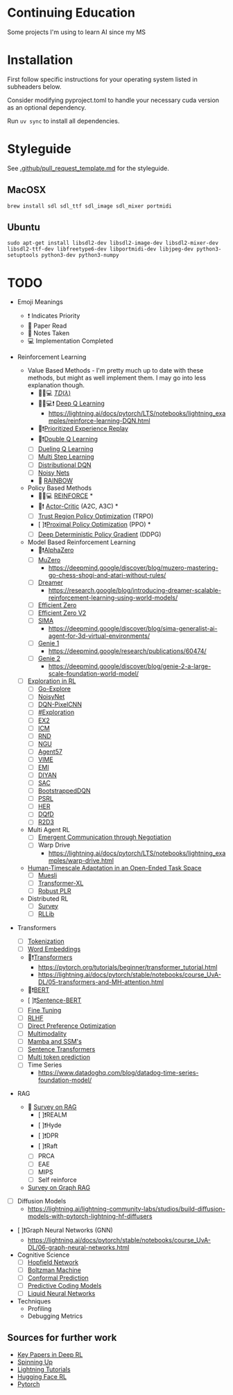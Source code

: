 # Continuing Education

Some projects I'm using to learn AI since my MS

# Installation

First follow specific instructions for your operating system listed in subheaders below.

Consider modifying pyproject.toml to handle your necessary cuda version as an optional dependency.

Run `uv sync` to install all dependencies.

# Styleguide

See [.github/pull_request_template.md](.github/pull_request_template.md) for the styleguide.

## MacOSX

`brew install sdl sdl_ttf sdl_image sdl_mixer portmidi`

## Ubuntu

`sudo apt-get install libsdl2-dev libsdl2-image-dev libsdl2-mixer-dev libsdl2-ttf-dev libfreetype6-dev libportmidi-dev libjpeg-dev python3-setuptools python3-dev python3-numpy`

# TODO

* Emoji Meanings
  * ❗ Indicates Priority
  * 📖 Paper Read
  * 📓 Notes Taken
  * 💻 Implementation Completed


* Reinforcement Learning
    * Value Based Methods - I'm pretty much up to date with these methods, but might as well implement them. I may go into less explanation though.
        * 📖📓💻 [$TD(\lambda)$](https://web.stanford.edu/class/cs234/notes/cs234-notes7.pdf)
        * 📖📓💻❗ [Deep Q Learning](https://arxiv.org/abs/1312.5602) 
          * <https://lightning.ai/docs/pytorch/LTS/notebooks/lightning_examples/reinforce-learning-DQN.html>
        * 📖❗[Prioritized Experience Replay](https://arxiv.org/abs/1511.05952)
        * 📖❗[Double Q Learning](https://arxiv.org/abs/1509.06461)
        * [ ] [Dueling Q Learning](https://arxiv.org/abs/1511.06581)
        * [ ] [Multi Step Learning](https://arxiv.org/abs/1901.02876)
        * [ ] [Distributional DQN](https://arxiv.org/abs/1707.06887)
        * [ ] [Noisy Nets](https://arxiv.org/abs/1706.10295)
        * 📖 [RAINBOW](https://arxiv.org/abs/1710.02298)
    * Policy Based Methods
        * 📖📓💻 [REINFORCE](https://arxiv.org/abs/2010.11364) *
        * 📖❗ [Actor-Critic](https://arxiv.org/pdf/1602.01783v2) (A2C, A3C) *
        * [ ] [Trust Region Policy Optimization](https://arxiv.org/pdf/1502.05477) (TRPO)
        * [ ]❗[Proximal Policy Optimization](https://arxiv.org/abs/1707.06347) (PPO) *
        * [ ] [Deep Deterministic Policy Gradient](https://arxiv.org/abs/1509.02971v6) (DDPG)
    * Model Based Reinforcement Learning
        * 📖❗[AlphaZero](https://arxiv.org/abs/1712.01815)
        * [ ] [MuZero](https://www.nature.com/articles/s41586-020-03051-4.epdf?sharing_token=kTk-xTZpQOF8Ym8nTQK6EdRgN0jAjWel9jnR3ZoTv0PMSWGj38iNIyNOw_ooNp2BvzZ4nIcedo7GEXD7UmLqb0M_V_fop31mMY9VBBLNmGbm0K9jETKkZnJ9SgJ8Rwhp3ySvLuTcUr888puIYbngQ0fiMf45ZGDAQ7fUI66-u7Y%3D)
            * <https://deepmind.google/discover/blog/muzero-mastering-go-chess-shogi-and-atari-without-rules/>
        * [ ] [Dreamer](https://arxiv.org/pdf/1912.01603)
            * <https://research.google/blog/introducing-dreamer-scalable-reinforcement-learning-using-world-models/>
        * [ ] [Efficient Zero](https://arxiv.org/abs/2111.00210)
        * [ ] [Efficient Zero V2](https://arxiv.org/abs/2403.00564)
        * [ ] [SIMA](https://arxiv.org/abs/2404.10179)
            * <https://deepmind.google/discover/blog/sima-generalist-ai-agent-for-3d-virtual-environments/>
        * [ ] [Genie 1](https://arxiv.org/abs/2402.15391)
            * <https://deepmind.google/research/publications/60474/>
        * [ ] [Genie 2](https://arxiv.org/pdf/2405.15489)
            * <https://deepmind.google/discover/blog/genie-2-a-large-scale-foundation-world-model/>
    * [ ] [Exploration in RL](https://github.com/opendilab/awesome-exploration-rl)
         * [ ] [Go-Explore](https://www.nature.com/articles/s41586-020-03157-9)
         * [ ] [NoisyNet](https://openreview.net/pdf?id=rywHCPkAW)
         * [ ] [DQN-PixelCNN](https://arxiv.org/abs/1606.01868)
         * [ ] [#Exploration](http://papers.neurips.cc/paper/6868-exploration-a-study-of-count-based-exploration-for-deep-reinforcement-learning.pdf) 
         * [ ] [EX2](https://papers.nips.cc/paper/2017/file/1baff70e2669e8376347efd3a874a341-Paper.pdf) 
         * [ ] [ICM](https://arxiv.org/abs/1705.05363) 
         * [ ] [RND](https://arxiv.org/abs/1810.12894) 
         * [ ] [NGU](https://arxiv.org/abs/2002.06038) 
         * [ ] [Agent57](https://arxiv.org/abs/2003.13350) 
         * [ ] [VIME](https://arxiv.org/abs/1605.09674) 
         * [ ] [EMI](https://openreview.net/forum?id=H1exf64KwH) 
         * [ ] [DIYAN](https://arxiv.org/abs/1802.06070) 
         * [ ] [SAC](https://arxiv.org/abs/1801.01290) 
         * [ ] [BootstrappedDQN](https://arxiv.org/abs/1602.04621) 
         * [ ] [PSRL](https://arxiv.org/pdf/1306.0940.pdf) 
         * [ ] [HER](https://arxiv.org/pdf/1707.01495.pdf) 
         * [ ] [DQfD](https://arxiv.org/abs/1704.03732) 
         * [ ] [R2D3](https://arxiv.org/abs/1909.01387) 
    * Multi Agent RL
        * [ ] [Emergent Communication through Negotiation](https://arxiv.org/abs/1804.03980)
        * [ ] Warp Drive
           * <https://lightning.ai/docs/pytorch/LTS/notebooks/lightning_examples/warp-drive.html>
    * [Human-Timescale Adaptation in an Open-Ended Task Space](https://sites.google.com/view/adaptive-agent/)
        * [ ] [Muesli](https://arxiv.org/pdf/2104.06159)
        * [ ] [Transformer-XL](https://arxiv.org/abs/1901.02860)
        * [ ] [Robust PLR](https://arxiv.org/pdf/2110.02439)
    * Distributed RL
        * [ ] [Survey](https://arxiv.org/pdf/2011.11012)
        * [ ] [RLLib](https://docs.ray.io/en/master/rllib.html)
* Transformers
    * [ ] [Tokenization](https://huggingface.co/learn/nlp-course/en/chapter6/1?fw=pt)
    * [ ] [Word Embeddings](https://pytorch.org/tutorials/beginner/nlp/word_embeddings_tutorial.html)
    * 📖❗[Transformers](https://arxiv.org/abs/1706.03762) 
      * <https://pytorch.org/tutorials/beginner/transformer_tutorial.html>
      * <https://lightning.ai/docs/pytorch/stable/notebooks/course_UvA-DL/05-transformers-and-MH-attention.html>
    * 📖❗[BERT](https://arxiv.org/abs/1810.04805) 
    * [ ]❗[Sentence-BERT](https://arxiv.org/pdf/1908.10084) 
    * [ ] [Fine Tuning](https://huggingface.co/learn/nlp-course/en/chapter3/1?fw=pt)
    * [ ] [RLHF](https://huggingface.co/blog/the_n_implementation_details_of_rlhf_with_ppo)
    * [ ] [Direct Preference Optimization](https://arxiv.org/pdf/2305.18290)
    * [ ] [Multimodality](https://lightning.ai/docs/pytorch/stable/notebooks/course_UvA-DL/11-vision-transformer.html)
    * [ ] [Mamba and SSM's](https://towardsdatascience.com/mamba-ssm-theory-and-implementation-in-keras-and-tensorflow-32d6d4b32546)
    * [ ] [Sentence Transformers](https://medium.com/@vipra_singh/building-llm-applications-sentence-transformers-part-3-a9e2529f99c1)
    * [ ] [Multi token prediction](https://arxiv.org/pdf/2404.19737)
    * [ ] Time Series
        * <https://www.datadoghq.com/blog/datadog-time-series-foundation-model/>
* RAG
    * 📖 [Survey on RAG](https://arxiv.org/abs/2405.06211)
        * [ ]❗REALM
        * [ ]❗Hyde
        * [ ]❗DPR
        * [ ]❗Raft
        * [ ] PRCA
        * [ ] EAE
        * [ ] MIPS
        * [ ] Self reinforce
    * [Survey on Graph RAG](https://arxiv.org/abs/2408.08921)
* [ ] Diffusion Models
  * <https://lightning.ai/lightning-community-labs/studios/build-diffusion-models-with-pytorch-lightning-hf-diffusers>
* [ ]❗Graph Neural Networks (GNN) 
  * <https://lightning.ai/docs/pytorch/stable/notebooks/course_UvA-DL/06-graph-neural-networks.html>
* Cognitive Science
   * [ ] [Hopfield Network](https://www.youtube.com/watch?v=1WPJdAW-sFo)
   * [ ] [Boltzman Machine](https://www.youtube.com/watch?v=_bqa_I5hNAo)
   * [ ] [Conformal Prediction](https://blog.dataiku.com/measuring-models-uncertainty-conformal-prediction?utm_source=pocket_saves)
   * [ ] [Predictive Coding Models](https://arxiv.org/abs/2202.09467)
   * [ ] [Liquid Neural Networks](https://arxiv.org/pdf/2006.04439)
* Techniques
    * Profiling
    * Debugging Metrics

## Sources for further work

* [Key Papers in Deep RL](https://spinningup.openai.com/en/latest/spinningup/keypapers.html)
* [Spinning Up](https://spinningup.openai.com/en/latest/index.html)
* [Lightning Tutorials](https://lightning.ai/docs/pytorch/stable/notebooks.html)
* [Hugging Face RL](https://huggingface.co/learn/deep-rl-course/unit0/introduction)
* [Pytorch](https://pytorch.org/tutorials)
